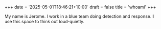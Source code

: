 +++
date = '2025-05-01T18:46:21+10:00'
draft = false
title = 'whoami'
+++

My name is Jerome. I work in a blue team doing detection and response. I use this space to think out loud-quietly.
